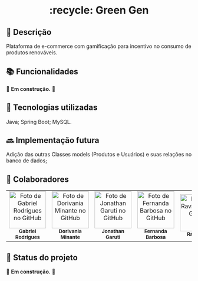 <h1 align="center">:recycle: Green Gen</h1>

## :memo: Descrição
Plataforma de e-commerce com gamificação para incentivo no consumo de produtos renováveis.

## :books: Funcionalidades
:construction: <b>Em construção.</b> :construction:

## :wrench: Tecnologias utilizadas
Java;
Spring Boot;
MySQL.

## :soon: Implementação futura
Adição das outras Classes models (Produtos e Usuários) e suas relações no banco de dados;

## :handshake: Colaboradores
<table>
  <tr>
    <td align="center">
      <a href="https://github.com/ApenasGabs">
        <img src="https://avatars.githubusercontent.com/u/52265978?v=4" width="100px;" alt="Foto de Gabriel Rodrigues no GitHub"/><br>
        <sub>
          <b>Gabriel Rodrigues</b>
        </sub>
      </a>
    </td>
      <td align="center">
      <a href="https://github.com/dori-minante">
        <img src="https://avatars.githubusercontent.com/u/99691142?v=4" width="100px;" alt="Foto de Dorivania Minante no GitHub"/><br>
        <sub>
          <b>Dorivania Minante</b>
        </sub>
      </a>
    </td>
     <td align="center">
      <a href="https://github.com/Jonathangaruti">
        <img src="https://avatars.githubusercontent.com/u/137525224?v=4" width="100px;" alt="Foto de Jonathan Garuti no GitHub"/><br>
        <sub>
          <b>Jonathan Garuti</b>
        </sub>
      </a>
    </td>
    <td align="center">
      <a href="https://github.com/NandayGB">
        <img src="https://avatars.githubusercontent.com/u/112911182?v=4" width="100px;" alt="Foto de Fernanda Barbosa no GitHub"/><br>
        <sub>
          <b>Fernanda Barbosa</b>
        </sub>
      </a>
    </td>
    <td align="center">
      <a href="https://github.com/RaviBrito">
        <img src="https://avatars.githubusercontent.com/u/147649384?v=4" width="100px;" alt="Foto de Ravi Brito no GitHub"/><br>
        <sub>
          <b>Ravi Brito</b>
        </sub>
      </a>
    </td>
    <td align="center">
      <a href="https://github.com/tainapoppi">
        <img src="https://avatars.githubusercontent.com/u/157232091?v=4" width="100px;" alt="Foto de Tainá Poppi no GitHub"/><br>
        <sub>
          <b>Tainá Poppi</b>
        </sub>
      </a>
    </td>
  </tr>
</table>

## :dart: Status do projeto
:construction: <b>Em construção.</b> :construction: